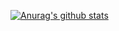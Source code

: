 [![Anurag's github stats](https://hirsch-ui.vercel.app/github/azamat7)](https://github.com/lemmy/lemmy/blob/main/README.md)
